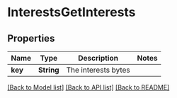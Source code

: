 # InterestsGetInterests

## Properties
Name | Type | Description | Notes
------------ | ------------- | ------------- | -------------
**key** | **String** | The interests bytes | 

[[Back to Model list]](../README.md#documentation-for-models) [[Back to API list]](../README.md#documentation-for-api-endpoints) [[Back to README]](../README.md)


